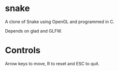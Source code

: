 # snake
A clone of Snake using OpenGL and programmed in C.

Depends on glad and GLFW.

# Controls

Arrow keys to move, R to reset and ESC to quit.
